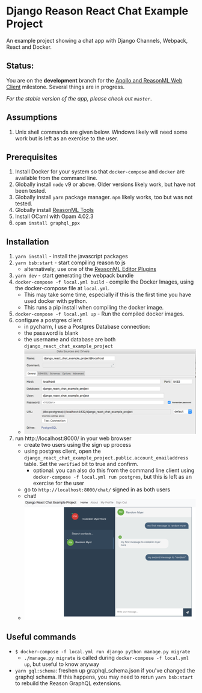 Django Reason React Chat Example Project
========================================

An example project showing a chat app with Django Channels, 
Webpack, React and Docker.

## Status: 
You are on the **development** branch for the [Apollo and ReasonML Web Client](https://github.com/codekiln/django-react-chat/milestone/2)
milestone. Several things are in progress.

*For the stable version of the app, please check out `master`*. 


## Assumptions
1. Unix shell commands are given below. 
   Windows likely will need some work but is left as an exercise to the 
   user.


## Prerequisites
1. Install Docker for your system so that `docker-compose` and `docker`
   are available from the command line.   
2. Globally install `node` v9 or above. Older versions likely work, but 
   have not been tested.
3. Globally install `yarn` package manager. `npm` likely works, too but 
   was not tested.
4. Globally install [ReasonML Tools](https://reasonml.github.io/docs/en/global-installation.html)
5. Install OCaml with Opam 4.02.3
6. `opam install graphql_ppx`


## Installation
1. `yarn install` - install the javascript packages
2. `yarn bsb:start` - start compiling reason to js
   * alternatively, use one of the [ReasonML Editor Plugins](https://reasonml.github.io/docs/en/editor-plugins.html)
2. `yarn dev` - start generating the webpack bundle
3. `docker-compose -f local.yml build` - compile the Docker Images,
   using the docker-compose file at `local.yml`. 
   - This may take some time, especially if this is the first time you 
     have used docker with python.
   - This runs a pip install when compiling the docker image. 
4. `docker-compose -f local.yml up` - Run the compiled docker images.
5. configure a postgres client
   - in pycharm, I use a Postgres Database connection:  
   - the password is blank
   - the username and database are both 
     `django_react_chat_example_project`
   - ![postgres db config](docs/postgres_db_connection_pycharm.png)
5. run http://localhost:8000/ in your web browser
   - create two users using the sign up process
   - using postgres client, open the 
     `django_react_chat_example_project.public.account_emailaddress`
     table. Set the `verified` bit to true and confirm.
     - optional: you can also do this from the command line client using 
       `docker-compose -f local.yml run postgres`, but this is left 
       as an exercise for the user
   - go to `http://localhost:8000/chat/` signed in as both users
   - chat!
   - ![chat screenshot](docs/chat_example.png)
   

## Useful commands
* `$ docker-compose -f local.yml run django python manage.py migrate`
  * `./manage.py migrate` is called during 
    `docker-compose -f local.yml up`, but useful to know anyway
* `yarn gql:schema`: freshen up graphql_schema.json if you've changed
  the graphql schema. If this happens, you may need to rerun
  `yarn bsb:start` to rebuild the Reason GraphQL extensions.
